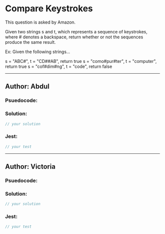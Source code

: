 # Compare Keystrokes

This question is asked by Amazon. 

Given two strings s and t, which represents a sequence of keystrokes, where # denotes a backspace, return whether or not the sequences produce the same result.

Ex: Given the following strings...

s = "ABC#", t = "CD##AB", return true
s = "como#pur#ter", t = "computer", return true
s = "cof#dim#ng", t = "code", return false

---

## Author: Abdul

### Psuedocode:


### Solution:

```js
// your solution
```

### Jest:

```js
// your test
```

---
## Author: Victoria

### Psuedocode:

### Solution:

```js
// your solution
```

### Jest:

```js
// your test
```